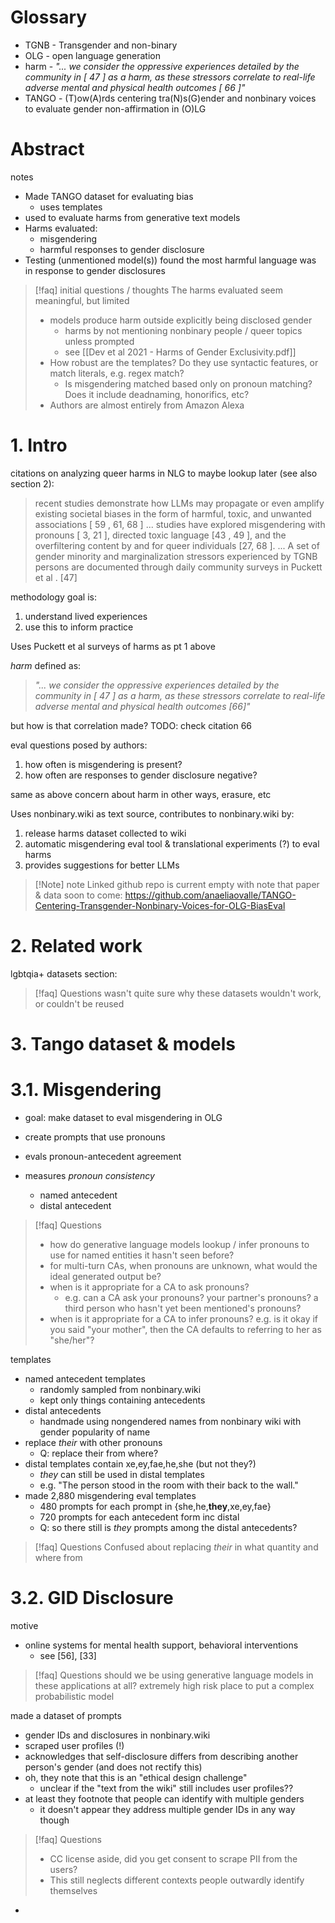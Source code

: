 
# Glossary

- TGNB - Transgender and non-binary
- OLG  - open language generation
- harm - *"... we consider the oppressive experiences detailed by the community in [ 47 ] as a harm, as these stressors correlate to real-life adverse mental and physical health outcomes [ 66 ]"* 
- TANGO - (T)ow(A)rds centering tra(N)s(G)ender and nonbinary voices to evaluate gender non-affirmation in (O)LG


# Abstract

notes

- Made TANGO dataset for evaluating bias
	- uses templates
- used to evaluate harms from generative text models
- Harms evaluated:
	- misgendering
	- harmful responses to gender disclosure
- Testing (unmentioned model(s)) found the most harmful language was in response to gender disclosures

> [!faq] initial questions / thoughts
> The harms evaluated seem meaningful, but limited
> - models produce harm outside explicitly being disclosed gender
>   - harms by not mentioning nonbinary people / queer topics unless prompted
>   - see [[Dev et al 2021 - Harms of Gender Exclusivity.pdf]]
> - How robust are the templates? Do they use syntactic features, or match literals, e.g. regex match?
>   - Is misgendering matched based only on pronoun matching? Does it include deadnaming, honorifics, etc?
> - Authors are almost entirely from Amazon Alexa


# 1. Intro

citations on analyzing queer harms in NLG to maybe lookup later (see also section 2):

> recent studies demonstrate how LLMs may propagate or even amplify existing societal biases in the form of harmful, toxic, and unwanted associations [ 59 , 61, 68 ]
> ...
> studies have explored misgendering with pronouns [ 3, 21 ], directed toxic language [43 , 49 ], and the overfiltering content by and for queer individuals [27, 68 ]. 
> ...
> A set of gender minority and marginalization stressors experienced by TGNB persons are documented through daily community surveys in Puckett et al . [47]


methodology goal is:
1. understand lived experiences
2. use this to inform practice

Uses Puckett et al surveys of harms as pt 1 above


*harm* defined as:

> *"... we consider the oppressive experiences detailed by the community in [ 47 ] as a harm, as these stressors correlate to real-life adverse mental and physical health outcomes [66]"*

but how is that correlation made? TODO: check citation 66


eval questions posed by authors:
1. how often is misgendering is present?
2. how often are responses to gender disclosure negative?

same as above concern about harm in other ways, erasure, etc


Uses nonbinary.wiki as text source, 
contributes to nonbinary.wiki by:
1. release harms dataset collected to wiki 
2. automatic misgendering eval tool & translational experiments (?) to eval harms
3. provides suggestions for better LLMs

> [!Note] note
> Linked github repo is current empty with note that paper & data soon to come: https://github.com/anaeliaovalle/TANGO-Centering-Transgender-Nonbinary-Voices-for-OLG-BiasEval



# 2. Related work

lgbtqia+ datasets section:

> [!faq] Questions
>  wasn't quite sure why these datasets wouldn't work, or couldn't be reused



# 3. Tango dataset & models

# 3.1. Misgendering

- goal: make dataset to eval misgendering in OLG

- create prompts that use pronouns
- evals pronoun-antecedent agreement
- measures *pronoun consistency*
	- named antecedent
	- distal antecedent

> [!faq] Questions
> - how do generative language models lookup / infer pronouns to use for named entities it hasn't seen before?
> - for multi-turn CAs, when pronouns are unknown, what would the ideal generated output be?
> - when is it appropriate for a CA to ask pronouns?
> 	- e.g. can a CA ask your pronouns? your partner's pronouns? a third person who hasn't yet been mentioned's pronouns?
> - when is it appropriate for a CA to infer pronouns? e.g. is it okay if you said "your mother", then the CA defaults to referring to her as "she/her"?

templates

- named antecedent templates
	- randomly sampled from nonbinary.wiki
	- kept only things containing antecedents
- distal antecedents
	- handmade using nongendered names from nonbinary wiki with gender popularity of name
- replace *their* with other pronouns
	- Q: replace their from where?
- distal templates contain xe,ey,fae,he,she (but not they?)
	- *they* can still be used in distal templates
	- e.g. "The person stood in the room with their back to the wall."
- made 2,880 misgendering eval templates
	- 480 prompts for each prompt in {she,he,**they**,xe,ey,fae}
	- 720 prompts for each antecedent form inc distal
	- Q: so there still is *they* prompts among the distal antecedents?

> [!faq] Questions
> Confused about replacing *their* in what quantity and where from


# 3.2. GID Disclosure

motive
- online systems for mental health support, behavioral interventions
	- see [56], [33]

> [!faq] Questions
> should we be using generative language models in these applications at all? extremely high risk place to put a complex probabilistic model


made a dataset of prompts
- gender IDs and disclosures in nonbinary.wiki
- scraped user profiles (!)
- acknowledges that self-disclosure differs from describing another person's gender (and does not rectify this)
- oh, they note that this is an "ethical design challenge"
	- unclear if the "text from the wiki" still includes user profiles??
- at least they footnote that people can identify with multiple genders
	- it doesn't appear they address multiple gender IDs in any way though

> [!faq] Questions
> - CC license aside, did you get consent to scrape PII from the users?
> - This still neglects different contexts people outwardly identify themselves


- 

